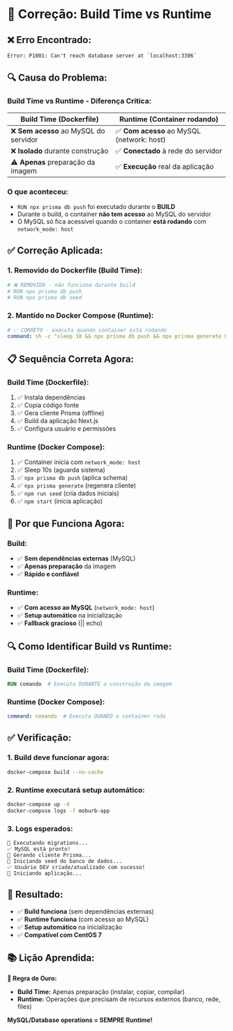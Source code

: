 # 🔧 Correção: Build Time vs Runtime

## ❌ **Erro Encontrado:**
```
Error: P1001: Can't reach database server at `localhost:3306`
```

## 🔍 **Causa do Problema:**

### **Build Time vs Runtime - Diferença Crítica:**

| **Build Time** (Dockerfile) | **Runtime** (Container rodando) |
|------------------------------|----------------------------------|
| ❌ **Sem acesso** ao MySQL do servidor | ✅ **Com acesso** ao MySQL (network: host) |
| ❌ **Isolado** durante construção | ✅ **Conectado** à rede do servidor |
| ⚠️ **Apenas** preparação da imagem | ✅ **Execução** real da aplicação |

### **O que aconteceu:**
- `RUN npx prisma db push` foi executado durante o **BUILD**
- Durante o build, o container **não tem acesso** ao MySQL do servidor
- O MySQL só fica acessível quando o container **está rodando** com `network_mode: host`

## ✅ **Correção Aplicada:**

### **1. Removido do Dockerfile (Build Time):**
```dockerfile
# ❌ REMOVIDO - não funciona durante build
# RUN npx prisma db push
# RUN npx prisma db seed
```

### **2. Mantido no Docker Compose (Runtime):**
```yaml
# ✅ CORRETO - executa quando container está rodando
command: sh -c "sleep 10 && npx prisma db push && npx prisma generate && npm run seed || echo 'Seed já executado' && npm start"
```

## 📋 **Sequência Correta Agora:**

### **Build Time (Dockerfile):**
1. ✅ Instala dependências
2. ✅ Copia código fonte  
3. ✅ Gera cliente Prisma (offline)
4. ✅ Build da aplicação Next.js
5. ✅ Configura usuário e permissões

### **Runtime (Docker Compose):**
1. ✅ Container inicia com `network_mode: host`
2. ✅ Sleep 10s (aguarda sistema)
3. ✅ `npx prisma db push` (aplica schema)
4. ✅ `npx prisma generate` (regenera cliente)
5. ✅ `npm run seed` (cria dados iniciais)
6. ✅ `npm start` (inicia aplicação)

## 🎯 **Por que Funciona Agora:**

### **Build:**
- ✅ **Sem dependências externas** (MySQL)
- ✅ **Apenas preparação** da imagem
- ✅ **Rápido e confiável**

### **Runtime:**
- ✅ **Com acesso ao MySQL** (`network_mode: host`)
- ✅ **Setup automático** na inicialização
- ✅ **Fallback gracioso** (|| echo)

## 🔍 **Como Identificar Build vs Runtime:**

### **Build Time (Dockerfile):**
```dockerfile
RUN comando  # Executa DURANTE a construção da imagem
```

### **Runtime (Docker Compose):**
```yaml
command: comando  # Executa QUANDO o container roda
```

## ✅ **Verificação:**

### **1. Build deve funcionar agora:**
```bash
docker-compose build --no-cache
```

### **2. Runtime executará setup automático:**
```bash
docker-compose up -d
docker-compose logs -f moburb-app
```

### **3. Logs esperados:**
```
🔄 Executando migrations...
✅ MySQL está pronto!
🔄 Gerando cliente Prisma...
🌱 Iniciando seed do banco de dados...
✅ Usuário DEV criado/atualizado com sucesso!
🚀 Iniciando aplicação...
```

## 🎉 **Resultado:**

- ✅ **Build funciona** (sem dependências externas)
- ✅ **Runtime funciona** (com acesso ao MySQL)
- ✅ **Setup automático** na inicialização
- ✅ **Compatível com CentOS 7**

## 📚 **Lição Aprendida:**

**🎯 Regra de Ouro:**
- **Build Time:** Apenas preparação (instalar, copiar, compilar)
- **Runtime:** Operações que precisam de recursos externos (banco, rede, files)

**MySQL/Database operations = SEMPRE Runtime!**
